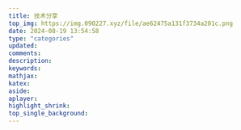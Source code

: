 ```yaml
---
title: 技术分享
top_img: https://img.090227.xyz/file/ae62475a131f3734a201c.png
date: 2024-08-19 13:54:58
type: "categories"
updated:
comments:
description:
keywords:
mathjax:
katex:
aside:
aplayer:
highlight_shrink:
top_single_background:
---
```

